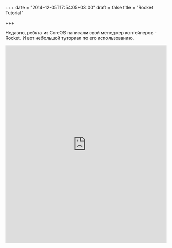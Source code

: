+++
date = "2014-12-05T17:54:05+03:00"
draft = false
title = "Rocket Tutorial"

+++

<p>Недавно, ребята из CoreOS написали свой менеджер контейнеров - Rocket. И вот небольшой туториал по его использованию.</p>
 <iframe width="100%" height="620" src="https://www.youtube.com/embed/E9WVjxaRkKU" frameborder="0" allowfullscreen></iframe>
